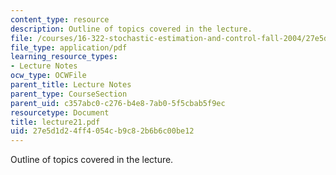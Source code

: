 ```yaml
---
content_type: resource
description: Outline of topics covered in the lecture.
file: /courses/16-322-stochastic-estimation-and-control-fall-2004/27e5d1d24ff4054cb9c82b6b6c00be12_lecture21.pdf
file_type: application/pdf
learning_resource_types:
- Lecture Notes
ocw_type: OCWFile
parent_title: Lecture Notes
parent_type: CourseSection
parent_uid: c357abc0-c276-b4e8-7ab0-5f5cbab5f9ec
resourcetype: Document
title: lecture21.pdf
uid: 27e5d1d2-4ff4-054c-b9c8-2b6b6c00be12
---
```

Outline of topics covered in the lecture.